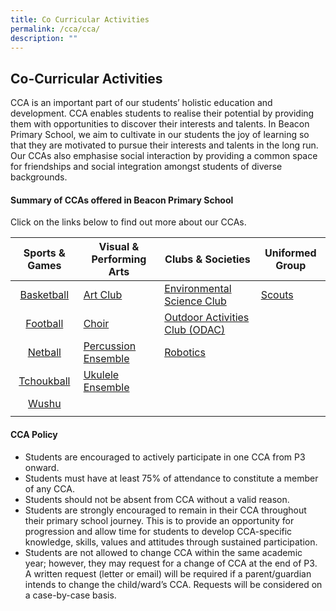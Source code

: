 ```yaml
---
title: Co Curricular Activities
permalink: /cca/cca/
description: ""
---
```

## Co-Curricular Activities

CCA is an important part of our students’ holistic education and development. CCA enables students to realise their potential by providing them with opportunities to discover their interests and talents. In Beacon Primary School, we aim to cultivate in our students the joy of learning so that they are motivated to pursue their interests and talents in the long run. Our CCAs also emphasise social interaction by providing a common space for friendships and social integration amongst students of diverse backgrounds.

#### Summary of CCAs offered in Beacon Primary School

Click on the links below to find out more about our CCAs.

| Sports & Games | Visual & Performing Arts | Clubs & Societies | Uniformed Group |
|:---:|---|---|---|
| [Basketball](/cca/bball/) | [Art Club](/cca/ac/) | [Environmental Science Club](/cca/esc/) | [Scouts](/cca/scouts/) |
| [Football](/cca/fb/) | [Choir](/cca/choir/) | [Outdoor Activities Club (ODAC)](/cca/odac/) |  |
| [Netball](/cca/netball/) | [Percussion Ensemble](/cca/percussion-ensemble/) | [Robotics](/cca/robotics/) |  |
| [Tchoukball](/cca/tchoukball/) | [Ukulele Ensemble](/cca/ukulele/) |  |  |
| [Wushu](/cca/wushu/) |  |  |  |
|  |  |  |  |

#### CCA Policy

*   Students are encouraged to actively participate in one CCA from P3 onward.
*   Students must have at least 75% of attendance to constitute a member of any CCA.
*   Students should not be absent from CCA without a valid reason.
*   Students are strongly encouraged to remain in their CCA throughout their primary school journey. This is to provide an opportunity for progression and allow time for students to develop CCA-specific knowledge, skills, values and attitudes through sustained participation.
*   Students are not allowed to change CCA within the same academic year; however, they may request for a change of CCA at the end of P3. A written request (letter or email) will be required if a parent/guardian intends to change the child/ward’s CCA. Requests will be considered on a case-by-case basis.